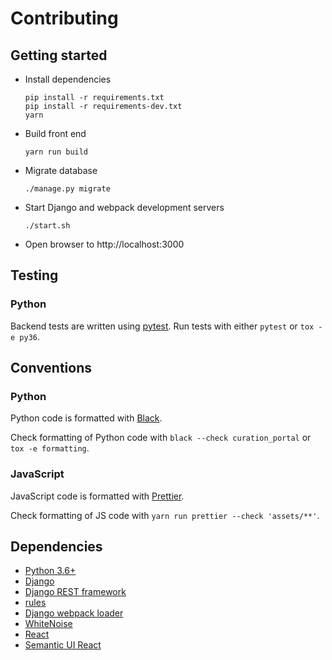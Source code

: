 # Contributing

## Getting started

- Install dependencies

  ```
  pip install -r requirements.txt
  pip install -r requirements-dev.txt
  yarn
  ```

- Build front end

  ```
  yarn run build
  ```

- Migrate database

  ```
  ./manage.py migrate
  ```

- Start Django and webpack development servers

  ```
  ./start.sh
  ```

- Open browser to http://localhost:3000

## Testing

### Python

Backend tests are written using [pytest](https://docs.pytest.org/).
Run tests with either `pytest` or `tox -e py36`.

## Conventions

### Python

Python code is formatted with [Black](https://black.readthedocs.io/).

Check formatting of Python code with `black --check curation_portal` or `tox -e formatting`.

### JavaScript

JavaScript code is formatted with [Prettier](https://prettier.io/).

Check formatting of JS code with `yarn run prettier --check 'assets/**'`.

## Dependencies

- [Python 3.6+](https://www.python.org/)
- [Django](https://www.djangoproject.com/)
- [Django REST framework](https://www.django-rest-framework.org/)
- [rules](https://pypi.org/project/rules/)
- [Django webpack loader](https://github.com/owais/django-webpack-loader)
- [WhiteNoise](https://pypi.org/project/whitenoise/)
- [React](https://reactjs.org/)
- [Semantic UI React](https://react.semantic-ui.com/)
